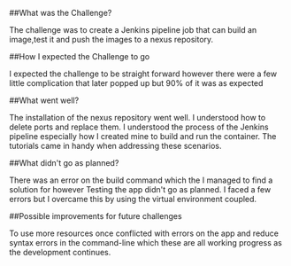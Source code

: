 ##What was the Challenge?

The challenge was to create a Jenkins pipeline job that can build an image,test it and push the images to a nexus repository.

##How I expected the Challenge to go

I expected the challenge to be straight forward however there were a few little complication that later popped up but 90% of it was as expected

##What went well?

The installation of the nexus repository went well. I understood how to delete ports and replace them. I understood the process of the Jenkins pipeline especially how I created mine to build and run the container. The tutorials came in handy when addressing these scenarios.

##What didn't go as planned?

There was an error on the build command which the I managed to find a solution for however Testing the app didn't go as planned. I faced a few errors but I overcame this by using the virtual environment coupled. 

##Possible improvements for future challenges

To use more resources once conflicted with errors on the app and reduce syntax errors in the command-line which these are all working progress as the development continues.
